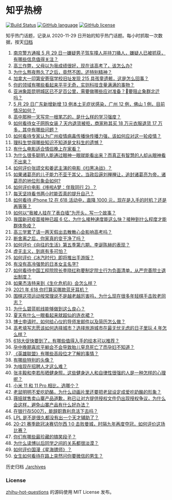 # 知乎热榜
[![Build Status](https://github.com/ToWeLong/zhihu-hot-questions/workflows/CI/badge.svg)](https://github.com/ToWeLong/zhihu-hot-questions/actions)
[![GitHub language](https://img.shields.io/badge/language-golang-orange.svg)](https://golang.org/)
[![GitHub license](https://img.shields.io/github/license/ToWeLong/zhihu-hot-questions)](https://github.com/ToWeLong/zhihu-hot-questions/blob/main/LICENSE)

知乎热门话题，记录从 2020-11-29 日开始的知乎热门话题。每小时抓取一次数据，按天[归档](./archives)

<!-- BEGIN -->

1. [南京警方通报 5 月 29 日一嫌疑男子驾车撞人并持刀捅人，嫌疑人已被抓获，有哪些信息值得关注？](https://www.zhihu.com/question/462129219)
1. [高三作弊，父母以为我成绩很好，现在该高考了，该怎么办?](https://www.zhihu.com/question/461546823)
1. [为什么熬夜熬久了之后，竟然不困，还特别精神？](https://www.zhihu.com/question/303134019)
1. [加拿大一印第安寄宿学校旧址发现 215 具孩童遗骸，这是怎么回事？](https://www.zhihu.com/question/462022143)
1. [你的领域有哪些看起来平平无奇，实则科技含量满满的事物？](https://www.zhihu.com/question/459861681)
1. [亚洲象距昆明城区已不足百公里，需要做哪些应对准备？要阻止象群北迁吗？](https://www.zhihu.com/question/462169548)
1. [5 月 29 日广东新增新增 13 例本土无症状感染，广州 12 例，佛山 1 例，目前情况如何？](https://www.zhihu.com/question/462164375)
1. [高中那种一天写完一根笔芯的，是什么样的学习强度？](https://www.zhihu.com/question/388312652)
1. [如何看待女子网购女装 7 天内退货被拒，商家称其买 18 万元衣服退货 17 万多，其中有哪些问题？](https://www.zhihu.com/question/462187108)
1. [如何看待专家认为广州疫情病毒传播快传播力强，该如何应对这一轮疫情？](https://www.zhihu.com/question/462060673)
1. [理科生觉得哪些知识不知道是文科生的遗憾？](https://www.zhihu.com/question/270455074)
1. [有什么电影适合情侣晚上在家看？](https://www.zhihu.com/question/358887778)
1. [为什么很多聪明人能通过眼神一眼就能看出来？而真正有智慧的人却从眼神看不出来？](https://www.zhihu.com/question/55333539)
1. [如何评价张颂文和姜武主演的电影《扫黑决战》？](https://www.zhihu.com/question/455752818)
1. [如果诸葛亮的儿子能力不亚于其父，当政后逼刘禅禅让，追封诸葛亮为帝，诸葛亮的地位形象会如何?](https://www.zhihu.com/question/461502132)
1. [如何评价电影《哆啦A梦：伴我同行 2》？](https://www.zhihu.com/question/390164272)
1. [每天坚持看书两小时能否真的提升自己？](https://www.zhihu.com/question/451546101)
1. [如何看待 iPhone 12 在 618 活动中，直降 1000 元，现在是入手的时机？还是再等等？](https://www.zhihu.com/question/461312225)
1. [如何以“我被人挂在了表白墙”为开头，写一个故事？](https://www.zhihu.com/question/461083286)
1. [我国新冠疫苗接种已超 6 亿，为什么接种速度能这么快？接种到什么程度才能群体免疫？](https://www.zhihu.com/question/462054245)
1. [高三学累了请一两天假出去散散心会影响高考吗？](https://www.zhihu.com/question/429739425)
1. [断舍离之后，你家真的变干净了吗？](https://www.zhihu.com/question/461287259)
1. [如何评价《向往的生活》第五季第六期，李诞陈赫的表现？](https://www.zhihu.com/question/461948636)
1. [虚无主义，到底有多可怕？](https://www.zhihu.com/question/309651606)
1. [如何评价《冰汽时代》即将推出手游版？](https://www.zhihu.com/question/460675839)
1. [有没有高冷强势的日本女主名字?](https://www.zhihu.com/question/450309452)
1. [如何看待中国工程院院长李晓红称要制定院士行为负面清单，从严完善院士退出制度？](https://www.zhihu.com/question/462035659)
1. [如果杰洛特来到《生化危机8》会怎么样？](https://www.zhihu.com/question/459033335)
1. [2021 年 618 你打算买哪款蓝牙耳机？](https://www.zhihu.com/question/461467494)
1. [围棋这项运动按常理说不是越老越厉害吗，为什么现在很多年轻棋手击败老同志？](https://www.zhihu.com/question/432357129)
1. [为什么碧蓝航线能够做到这么良心？](https://www.zhihu.com/question/459384567)
1. [夏天有什么一眼看起来就超仙的连衣裙？](https://www.zhihu.com/question/451969750)
1. [博士申请时，如何给心仪的导师发邮件以及简历怎么做？](https://www.zhihu.com/question/390877622)
1. [高考填写志愿该如何选择城市？选择旅游城市在最无忧无虑的日子里玩 4 年怎么样？](https://www.zhihu.com/question/461473516)
1. [618大促快要到了，有哪些值得入手的绘本可以推荐？](https://www.zhihu.com/question/461403833)
1. [孕中晚期喜欢平躺会不会导致胎儿窒息死亡了而孕妇不知道？](https://www.zhihu.com/question/412446157)
1. [《英雄联盟》有哪些高段位才了解的事情？](https://www.zhihu.com/question/460098622)
1. [有哪些特别的头像？](https://www.zhihu.com/question/375951828)
1. [为啥现在招聘人才这么难？](https://www.zhihu.com/question/454330385)
1. [张丰毅和李若彤晒健身照，这些健身达人和自律性很强的人是一种怎样的心理呢？](https://www.zhihu.com/question/459415948)
1. [小米 11 和 11 Pro 相比，选哪个？](https://www.zhihu.com/question/451981720)
1. [老鼠明明不爱吃奶酪，为什么动画片里还要把老鼠设定成爱吃奶酪的形象？](https://www.zhihu.com/question/454363021)
1. [薇娅就售卖山寨产品道歉，称已让对方提供授权文件仍出现授权争议，为什么会这样，避免山寨产品有什么好办法？](https://www.zhihu.com/question/461988510)
1. [在银行存500万，能辞职靠利息活下去吗？](https://www.zhihu.com/question/347518117)
1. [LPL 是不是很久都没有出一个天才辅助了？](https://www.zhihu.com/question/460740647)
1. [20-21 赛季欧冠决赛切尔西 1:0 击败曼城，时隔九年再度夺冠，如何评价这场比赛？](https://www.zhihu.com/question/462143896)
1. [你们有哪些最珍藏的搞笑段子？](https://www.zhihu.com/question/389442595)
1. [为什么读博以后同学之间的关系都很淡漠？](https://www.zhihu.com/question/437021655)
1. [如何评价国漫《星海镖师》？](https://www.zhihu.com/question/29169402)
1. [女生如何看待在路上突然问你要微信的男生？](https://www.zhihu.com/question/320105658)

<!-- END -->

历史归档 [./archives](./archives)


### License
[zhihu-hot-questions](https://github.com/towelong/zhihu-hot-questions) 的源码使用 MIT License 发布。